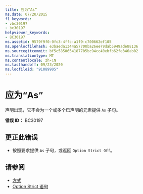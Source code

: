 ```yaml
---
title: 应为“As”
ms.date: 07/20/2015
f1_keywords:
- vbc30197
- bc30197
helpviewer_keywords:
- BC30197
ms.assetid: 9579f9f0-0fc3-4ffc-a1f9-c700662ef105
ms.openlocfilehash: e3baeda1344a57700ba26ee79dab5949ade88136
ms.sourcegitcommit: bf5c5850654187705bc94cc40ebfb62fe346ab02
ms.translationtype: MT
ms.contentlocale: zh-CN
ms.lasthandoff: 09/23/2020
ms.locfileid: "91089905"
---
```

# <a name="as-expected"></a>应为“As”

声明出现，它不会为一个或多个已声明的元素提供 `As` 子句。  
  
 **错误 ID：** BC30197  
  
## <a name="to-correct-this-error"></a>更正此错误  
  
- 按照要求提供 `As` 子句，或返回 `Option Strict Off`。  
  
## <a name="see-also"></a>请参阅

- [方式](../language-reference/statements/as-clause.md)
- [Option Strict 语句](../language-reference/statements/option-strict-statement.md)
